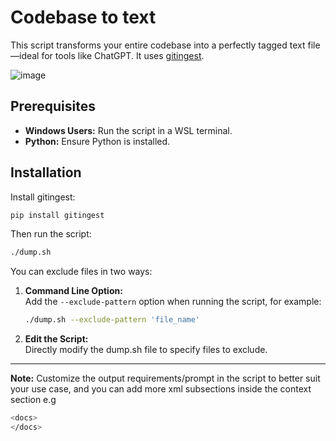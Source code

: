 # Codebase to text

This script transforms your entire codebase into a perfectly tagged text file—ideal for tools like ChatGPT.
It uses [gitingest](https://gitingest.com/).


![image](https://github.com/user-attachments/assets/0328099d-f8a9-4059-9819-ff0ad27db94e)



## Prerequisites

- **Windows Users:** Run the script in a WSL terminal.
- **Python:** Ensure Python is installed.

## Installation

Install gitingest:
```bash
pip install gitingest
```

Then run the script:
```bash
./dump.sh
```

You can exclude files in two ways:

1. **Command Line Option:**  
   Add the `--exclude-pattern` option when running the script, for example:
   
   ```bash
   ./dump.sh --exclude-pattern 'file_name'
   ```
   
3. **Edit the Script:**  
   Directly modify the dump.sh file to specify files to exclude.

---

**Note:** Customize the output requirements/prompt in the script to better suit your use case, and you can add more xml subsections inside the context section e.g 
```bash
<docs>
</docs>  
```